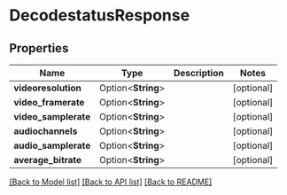 # DecodestatusResponse

## Properties

Name | Type | Description | Notes
------------ | ------------- | ------------- | -------------
**videoresolution** | Option<**String**> |  | [optional]
**video_framerate** | Option<**String**> |  | [optional]
**video_samplerate** | Option<**String**> |  | [optional]
**audiochannels** | Option<**String**> |  | [optional]
**audio_samplerate** | Option<**String**> |  | [optional]
**average_bitrate** | Option<**String**> |  | [optional]

[[Back to Model list]](../README.md#documentation-for-models) [[Back to API list]](../README.md#documentation-for-api-endpoints) [[Back to README]](../README.md)


